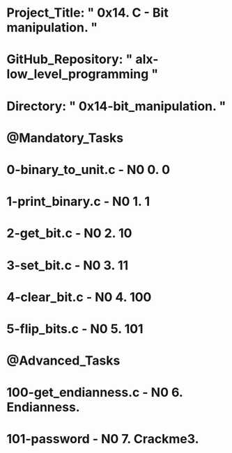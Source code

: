 # Project_Title: " 0x14. C - Bit manipulation. "

# GitHub_Repository: " alx-low_level_programming "

# Directory: " 0x14-bit_manipulation. "


# @Mandatory_Tasks

# 0-binary_to_unit.c        -   N0 0. 0
# 1-print_binary.c          -   N0 1. 1
# 2-get_bit.c               -   N0 2. 10
# 3-set_bit.c               -   N0 3. 11
# 4-clear_bit.c             -   N0 4. 100
# 5-flip_bits.c             -   N0 5. 101


# @Advanced_Tasks

# 100-get_endianness.c      -   N0 6. Endianness.
# 101-password              -   N0 7. Crackme3.
